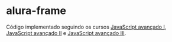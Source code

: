 # alura-frame

Código implementado seguindo os cursos [JavaScript avançado I](https://www.alura.com.br/curso-online-javascript-es6-orientacao-a-objetos-parte-1), [JavaScript avançado II](https://www.alura.com.br/curso-online-javascript-es6-orientacao-a-objetos-parte-2) e [JavaScript avançado III](https://www.alura.com.br/curso-online-javascript-es6-orientacao-a-objetos-parte-3).
